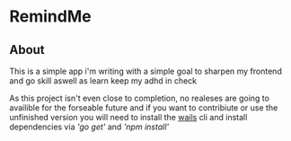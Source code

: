 # RemindMe

## About

This is a simple app i'm writing with a simple goal to sharpen my frontend and go skill aswell as learn keep my adhd in check

As this project isn't even close to completion, no realeses are going to availible for the forseable future and if you want to contribiute or use the unfinished version you will need to install the [wails](https://wails.io) cli and install dependencies via _'go get'_ and _'npm install'_


